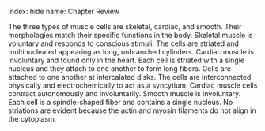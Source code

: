 index: hide
name: Chapter Review

The three types of muscle cells are skeletal, cardiac, and smooth. Their morphologies match their specific functions in the body. Skeletal muscle is voluntary and responds to conscious stimuli. The cells are striated and multinucleated appearing as long, unbranched cylinders. Cardiac muscle is involuntary and found only in the heart. Each cell is striated with a single nucleus and they attach to one another to form long fibers. Cells are attached to one another at intercalated disks. The cells are interconnected physically and electrochemically to act as a syncytium. Cardiac muscle cells contract autonomously and involuntarily. Smooth muscle is involuntary. Each cell is a spindle-shaped fiber and contains a single nucleus. No striations are evident because the actin and myosin filaments do not align in the cytoplasm.

